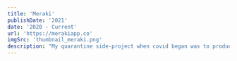 ```yaml
---
title: 'Meraki'
publishDate: '2021'
date: '2020 - Current'
url: 'https://merakiapp.co'
imgSrc: 'thumbnail_meraki.png'
description: "My quarantine side-project when covid began was to productize the todo list I had built for myself during college. It was an exploration of novel UI and UX methods to elicit feelings of calmness, relaxation, and clarity when approaching the mental taxation task management. Developed for iOS first, following the release I'm working to make this a cross platform experience."
---
```

